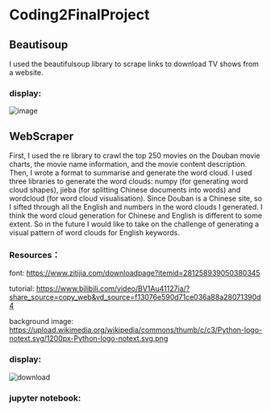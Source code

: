 # Coding2FinalProject

## Beautisoup
I used the beautifulsoup library to scrape links to download TV shows from a website.
### display:
![image](https://user-images.githubusercontent.com/119497753/227047827-dd684a8d-b04d-458c-b307-678d62397cdb.png)

## WebScraper
First, I used the re library to crawl the top 250 movies on the Douban movie charts, the movie name information, and the movie content description. Then, I wrote a format to summarise and generate the word cloud.
I used three libraries to generate the word clouds: numpy (for generating word cloud shapes), jieba (for splitting Chinese documents into words) and wordcloud (for word cloud visualisation).
Since Douban is a Chinese site, so I sifted through all the English and numbers in the word clouds I generated. I think the word cloud generation for Chinese and English is different to some extent. So in the future I would like to take on the challenge of generating a visual pattern of word clouds for English keywords.

### Resources：
font: https://www.zitijia.com/downloadpage?itemid=281258939050380345

tutorial: https://www.bilibili.com/video/BV1Au41127ia/?share_source=copy_web&vd_source=f13076e590d71ce036a88a28071390d4

background image: https://upload.wikimedia.org/wikipedia/commons/thumb/c/c3/Python-logo-notext.svg/1200px-Python-logo-notext.svg.png

### display:
![download](https://user-images.githubusercontent.com/119497753/227310022-8de82dde-0d9e-4539-bdf0-8c553c14600a.png)

### jupyter notebook:

